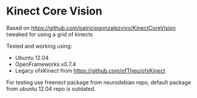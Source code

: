 # Kinect Core Vision 

Based on https://github.com/patriciogonzalezvivo/KinectCoreVision tweaked for using a grid of kinects

Tested and working using:

  * Ubuntu 12.04
  * OpenFrameworks v0.7.4
  * Legacy ofxKinect from https://github.com/ofTheo/ofxKinect

For testing use freenect package from neurodebian repo, default package from ubuntu 12.04 repo is outdated.


